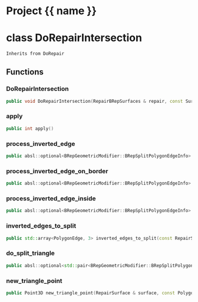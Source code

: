 <script setup>
import {useRoute} from 'vitepress'
const {path} = useRoute()
const tokens = path.split('/')
const words = tokens[2].split('-');
for (let i = 0; i < words.length; i++) {
    words[i] = words[i].charAt(0).toUpperCase() + words[i].slice(1);
    words[i] = words[i].replace('geode', 'Geode')
}
const name = words.join('-');
</script>
# Project {{ name }}

# class DoRepairIntersection


```cpp
Inherits from DoRepair
```



## Functions

### DoRepairIntersection

```cpp
public void DoRepairIntersection(RepairBRepSurfaces & repair, const Surface3D & edge_surface, const PolygonEdge & edge, const Surface3D & triangles_surface, index_t triangle)
```


### apply

```cpp
public int apply()
```


### process_inverted_edge

```cpp
public absl::optional<BRepGeometricModifier::BRepSplitPolygonEdgeInfo> process_inverted_edge(RepairSurface & surface, const PolygonEdge & edge)
```


### process_inverted_edge_on_border

```cpp
public absl::optional<BRepGeometricModifier::BRepSplitPolygonEdgeInfo> process_inverted_edge_on_border(RepairSurface & surface, const PolygonEdge & edge)
```


### process_inverted_edge_inside

```cpp
public absl::optional<BRepGeometricModifier::BRepSplitPolygonEdgeInfo> process_inverted_edge_inside(RepairSurface & surface, const PolygonEdge & edge)
```


### inverted_edges_to_split

```cpp
public std::array<PolygonEdge, 3> inverted_edges_to_split(const RepairSurface & surface, index_t trgl)
```


### do_split_triangle

```cpp
public absl::optional<std::pair<BRepGeometricModifier::BRepSplitPolygonEdgeInfo, Point3D> > do_split_triangle(const PolygonEdge & edge)
```


### new_triangle_point

```cpp
public Point3D new_triangle_point(RepairSurface & surface, const PolygonEdge & edge)
```




